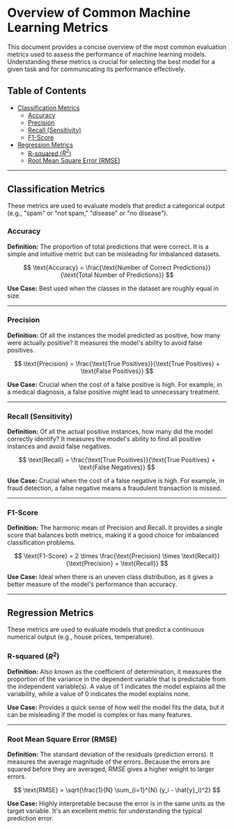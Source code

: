 # Overview of Common Machine Learning Metrics

This document provides a concise overview of the most common evaluation metrics used to assess the performance of machine learning models. Understanding these metrics is crucial for selecting the best model for a given task and for communicating its performance effectively.

## Table of Contents

- [Classification Metrics](#classification-metrics)
    - [Accuracy](#accuracy)
    - [Precision](#precision)
    - [Recall (Sensitivity)](#recall-sensitivity)
    - [F1-Score](#f1-score)
- [Regression Metrics](#regression-metrics)
    - [R-squared ($R^2$)](#r-squared-r2)
    - [Root Mean Square Error (RMSE)](#root-mean-square-error-rmse)

---

## Classification Metrics

These metrics are used to evaluate models that predict a categorical output (e.g., "spam" or "not spam," "disease" or "no disease").

### Accuracy

**Definition:** The proportion of total predictions that were correct. It is a simple and intuitive metric but can be misleading for imbalanced datasets.

$$
\text{Accuracy} = \frac{\text{Number of Correct Predictions}}{\text{Total Number of Predictions}}
$$

**Use Case:** Best used when the classes in the dataset are roughly equal in size.

---

### Precision

**Definition:** Of all the instances the model predicted as positive, how many were actually positive? It measures the model's ability to avoid false positives.

$$
\text{Precision} = \frac{\text{True Positives}}{\text{True Positives} + \text{False Positives}}
$$

**Use Case:** Crucial when the cost of a false positive is high. For example, in a medical diagnosis, a false positive might lead to unnecessary treatment.

---

### Recall (Sensitivity)

**Definition:** Of all the actual positive instances, how many did the model correctly identify? It measures the model's ability to find all positive instances and avoid false negatives.

$$
\text{Recall} = \frac{\text{True Positives}}{\text{True Positives} + \text{False Negatives}}
$$

**Use Case:** Crucial when the cost of a false negative is high. For example, in fraud detection, a false negative means a fraudulent transaction is missed.

---

### F1-Score

**Definition:** The harmonic mean of Precision and Recall. It provides a single score that balances both metrics, making it a good choice for imbalanced classification problems.

$$
\text{F1-Score} = 2 \times \frac{\text{Precision} \times \text{Recall}}{\text{Precision} + \text{Recall}}
$$

**Use Case:** Ideal when there is an uneven class distribution, as it gives a better measure of the model's performance than accuracy.

---

## Regression Metrics

These metrics are used to evaluate models that predict a continuous numerical output (e.g., house prices, temperature).

### R-squared ($R^2$)

**Definition:** Also known as the coefficient of determination, it measures the proportion of the variance in the dependent variable that is predictable from the independent variable(s). A value of 1 indicates the model explains all the variability, while a value of 0 indicates the model explains none.

**Use Case:** Provides a quick sense of how well the model fits the data, but it can be misleading if the model is complex or has many features.

---

### Root Mean Square Error (RMSE)

**Definition:** The standard deviation of the residuals (prediction errors). It measures the average magnitude of the errors. Because the errors are squared before they are averaged, RMSE gives a higher weight to larger errors.

$$
\text{RMSE} = \sqrt{\frac{1}{N} \sum_{i=1}^{N} (y_i - \hat{y}_i)^2}
$$

**Use Case:** Highly interpretable because the error is in the same units as the target variable. It's an excellent metric for understanding the typical prediction error.

